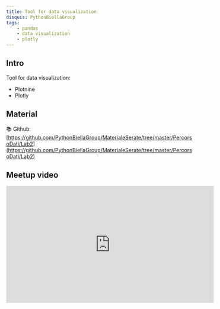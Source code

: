 ```yaml
---
title: Tool for data visualization
disquis: PythonBiellaGroup
tags:
    - pandas
    - data visualization
    - plotly
---
```


## Intro

Tool for data visualization:

* Plotnine
* Plotly

## Material

📚 Github:
[https://github.com/PythonBiellaGroup/MaterialeSerate/tree/master/PercorsoDati/Lab2](https://github.com/PythonBiellaGroup/MaterialeSerate/tree/master/PercorsoDati/Lab2)

## Meetup video

<iframe width="560" height="315" src="https://www.youtube.com/embed/Kfgf7fuDCmE?si=OjUTR44bYog3-vNs" title="YouTube video player" frameborder="0" allow="accelerometer; autoplay; clipboard-write; encrypted-media; gyroscope; picture-in-picture; web-share" allowfullscreen></iframe>